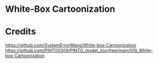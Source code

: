 # White-Box Cartoonization

# Credits

<https://github.com/SystemErrorWang/White-box-Cartoonization>
<https://github.com/PINTO0309/PINTO_model_zoo/tree/main/019_White-box-Cartoonization>

